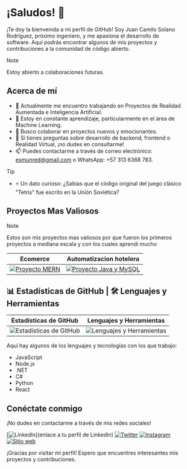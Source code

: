 <div style="background-image: url('images/Backgraund2024-06-25153215.png'); background-size: cover; padding: 20px;">

# ¡Saludos! 👋

¡Te doy la bienvenida a mi perfil de GitHub! Soy Juan Camilo Solano Rodríguez, próximo ingeniero, y me apasiona el desarrollo de software. Aquí podrás encontrar algunos de mis proyectos y contribuciones a la comunidad de código abierto.

> [!Note]
> Estoy abierto a colaboraciones futuras.

## Acerca de mí
- 🔭 Actualmente me encuentro trabajando en Proyectos de Realidad Aumentada e Inteligencia Artificial.
- 🌱 Estoy en constante aprendizaje, particularmente en el área de Machine Learning.
- 👯 Busco colaborar en proyectos nuevos y emocionantes.
- 💬 Si tienes preguntas sobre desarrollo de backend, frontend o Realidad Virtual, ¡no dudes en consultarme!
- 📫 Puedes contactarme a través de correo electrónico: esmunred@gmail.com o WhatsApp: +57 313 6368 783.

> [!TIP]
> - ⚡ Un dato curioso: ¿Sabías que el código original del juego clásico "Tetris" fue escrito en la Unión Soviética?


## Proyectos Mas Valiosos

> [!Note]
> Estos son mis proyectos mas valiosos por que fueron los primeros proyectos a mediana escala y con los cuales aprendi mucho

| Ecomerce | Automatizacion hotelera |
|------------|------------|
| <a href="https://github.com/Camilocsr/Proyecto_mern"><img src="https://github-readme-stats.vercel.app/api/pin/?username=Camilocsr&repo=Proyecto_mern&theme=radical" alt="Proyecto MERN" /></a> | <a href="https://github.com/Camilocsr/Sistema_de_hotel_Java_y_Mysql"><img src="https://github-readme-stats.vercel.app/api/pin/?username=Camilocsr&repo=Sistema_de_hotel_Java_y_Mysql&theme=radical" alt="Proyecto Java y MySQL" /></a> |


## 📊 Estadísticas de GitHub | 🛠️ Lenguajes y Herramientas

| Estadísticas de GitHub | Lenguajes y Herramientas |
|------------------------|--------------------------|
| <div align="center"><img src="https://github-readme-stats.vercel.app/api?username=Camilocsr&show_icons=true&theme=radical" alt="Estadísticas de GitHub" /></div> | <div align="center"><img src="https://github-readme-stats.vercel.app/api/top-langs/?username=Camilocsr&layout=compact&theme=radical" alt="Lenguajes y Herramientas" /></div> |

Aquí hay algunos de los lenguajes y tecnologías con los que trabajo:

- JavaScript
- Node.js
- .NET
- C#
- Python
- React

## Conéctate conmigo
¡No dudes en contactarme a través de mis redes sociales!

[![LinkedIn](https://img.shields.io/badge/LinkedIn-tu_usuario-blue)](enlace a tu perfil de LinkedIn)
[![Twitter](https://img.shields.io/badge/Facebook-camilosolanorodriguez-blue)](https://www.facebook.com/profile.php/?id=100023768829242)
[![Instagram](https://img.shields.io/badge/Instagram-camilosolanoro-purple)](https://www.instagram.com/camilosolanoro)
[![Sitio web](https://img.shields.io/badge/portafolio.com-red)](https://camilocsr.github.io/portafolio/index.html#portafolio)

¡Gracias por visitar mi perfil! Espero que encuentres interesantes mis proyectos y contribuciones.

</div>
